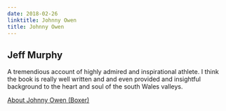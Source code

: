 ```yaml
---
date: 2018-02-26
linktitle: Johnny Owen
title: Johnny Owen
---
```


## Jeff Murphy

A tremendious account of highly admired and inspirational athlete. I think the book is really well written and and even provided and insightful background to the heart and soul of the south Wales valleys.

[About Johnny Owen (Boxer)](https://en.wikipedia.org/wiki/Johnny_Owen)